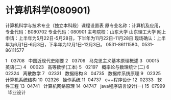 
# 计算机科学(080901)
计算机科学与技术专业（独立本科段）课程设置表
原专业名称：计算机及应用，专业代码：B080702 
专业代码：080901 
主考院校：山东大学 山东理工大学
网上申请：上半年为5月22日-5月28日，下半年为11月22日-11月28日
现场确认：上半年为6月1日-6月3日，下半年为12月1日-12月3日。
0531-86111580、0531-86111577


1   03708   中国近现代史刚要 
2   03709   马克思主义基本原理概述 
3   00015   英语(二) 
4   00023   高等数学(工本) 
5   02197   概率论与数理统计(二) 
6   02324   离散数学 
7   02331   数据结构 
8   04735   数据库系统原理 
9   02325   计算机系统结构 
10  02326   操作系统 
11  04737   c++程序设计 
12  02333   软件工程 
13  04741   计算机网络原理 
14  04747   java程序语言设计(一) 
15  07999   毕业设计